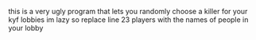 this is a very ugly program that lets you randomly choose a killer for your kyf lobbies
im lazy so replace line 23 players with the names of people in your lobby 
